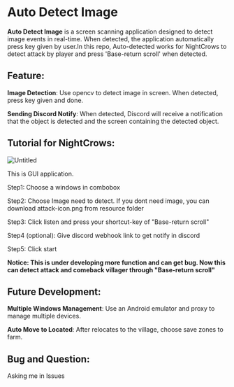 # Auto Detect Image

**Auto Detect Image** is a screen scanning application designed to detect image events in real-time. When detected, the application automatically press key given by user.In this repo, Auto-detected works for NightCrows to detect attack by player and press 'Base-return scroll' when detected.
## Feature:
**Image Detection**: Use opencv to detect image in screen. When detected, press key given and done.

**Sending Discord Notify**: When detected, Discord will receive a notification that the object is detected and the screen containing the detected object.

## Tutorial for NightCrows:
![Untitled](https://github.com/user-attachments/assets/720f7116-e851-4850-acb8-c1e7050e5eb0)

This is GUI application.

Step1: Choose a windows in combobox

Step2: Choose Image need to detect. If you dont need image, you can download attack-icon.png from resource folder

Step3: Click listen and press your shortcut-key of "Base-return scroll"

Step4 (optional): Give discord webhook link to get notify in discord

Step5: Click start

**Notice: This is under developing more function and can get bug. Now this can detect attack and comeback villager through "Base-return scroll"**

## Future Development:
**Multiple Windows Management**: Use an Android emulator and proxy to manage multiple devices.

**Auto Move to Located**: After relocates to the village, choose save zones to farm.

## Bug and Question:

Asking me in Issues
